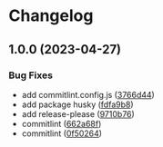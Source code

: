 # Changelog

## 1.0.0 (2023-04-27)


### Bug Fixes

* add commitlint.config.js ([3766d44](https://github.com/Devamparikh/Coffee-Online/commit/3766d44d8f463e0201bbe7b478b43c859f2f2243))
* add package husky ([fdfa9b8](https://github.com/Devamparikh/Coffee-Online/commit/fdfa9b8842a3a2310acfa9c77646b03c452786cb))
* add release-please ([9710b76](https://github.com/Devamparikh/Coffee-Online/commit/9710b7696b2a40e76023d34e2552323832b156b3))
* commitlint ([662a68f](https://github.com/Devamparikh/Coffee-Online/commit/662a68f21845d4a5d8e85102c00f6d3ee5a3910e))
* commitlint ([0f50264](https://github.com/Devamparikh/Coffee-Online/commit/0f5026416ca1ec0246758507974c8eceedf61e07))
